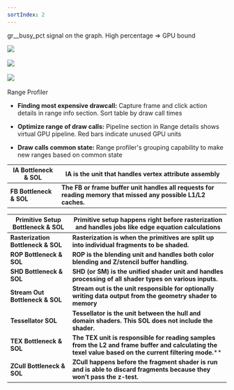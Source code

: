 ```yaml
---
sortIndex: 2
---
```


gr\_\_busy_pct signal on the graph. High percentage => GPU bound

![](...\..\..\..\assets\nvidia_breakdown_speedoflight.png)

![](...\..\..\..\assets\nvidia_breakdown_computemetrics.png)

![](...\..\..\..\assets\nvidia_breakdown_graphicsmetrics.png)



Range Profiler

- **Finding most expensive drawcall:** Capture frame and click action details in range info section. Sort table by draw call times

- **Optimize range of draw calls:** Pipeline section in Range details shows virtual GPU pipeline. Red bars indicate unused GPU units

- **Draw calls common state:** Range profiler's grouping capability to make new ranges based on common state

| IA Bottleneck & SOL     | IA is the unit that handles vertex attribute assembly        |
| ----------------------- | ------------------------------------------------------------ |
| **FB Bottleneck & SOL** | **The FB or frame buffer unit handles all requests for reading memory that missed any possible L1/L2 caches.** |



| Primitive Setup Bottleneck & SOL   | Primitive setup happens right before rasterization and handles jobs like edge equation calculations |
| ---------------------------------- | ------------------------------------------------------------ |
| **Rasterization Bottleneck & SOL** | **Rasterization is when the primitives are split up into individual fragments to be shaded.** |
| **ROP Bottleneck & SOL**           | **ROP is the blending unit and handles both color blending and Z/stencil buffer handling.** |
| **SHD Bottleneck & SOL**           | **SHD (or SM) is the unified shader unit and handles processing of all shader types on various inputs.** |
| **Stream Out Bottleneck & SOL**    | **Stream out is the unit responsible for optionally writing data output from the geometry shader to memory** |
| **Tessellator SOL**                | **Tessellator is the unit between the hull and domain shaders. This SOL does not include the shader.** |
| **TEX Bottleneck & SOL**           | **The TEX unit is responsible for reading samples from the L2 and frame buffer and calculating the texel value based on the current filtering mode.**** |
| **ZCull Bottleneck & SOL**         | **ZCull happens before the fragment shader is run and is able to discard fragments because they won’t pass the z-test.** |

